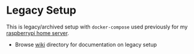 # Legacy Setup
This is legacy/archived setup with `docker-compose` used previously for my [raspberrypi home server](https://github.com/veerendra2/raspberrypi-homeserver).

* Browse [wiki](./wiki) directory for documentation on legacy setup